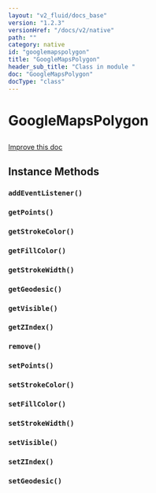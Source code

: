 ```yaml
---
layout: "v2_fluid/docs_base"
version: "1.2.3"
versionHref: "/docs/v2/native"
path: ""
category: native
id: "googlemapspolygon"
title: "GoogleMapsPolygon"
header_sub_title: "Class in module "
doc: "GoogleMapsPolygon"
docType: "class"
---
```









<h1 class="api-title">

  
  GoogleMapsPolygon
  

  

  

</h1>

<a class="improve-v2-docs" href="http://github.com/driftyco/ionic-native/edit/master/-native/src/plugins/googlemaps.ts#L773">
  Improve this doc
</a>





<!-- decorators --><!-- @usage tag -->


<!-- @property tags -->


<!-- methods on the class -->

<h2>Instance Methods</h2>

<div id="addEventListener"></div>

<h3>
  <code>addEventListener()</code>


</h3>












<div id="getPoints"></div>

<h3>
  <code>getPoints()</code>


</h3>












<div id="getStrokeColor"></div>

<h3>
  <code>getStrokeColor()</code>


</h3>












<div id="getFillColor"></div>

<h3>
  <code>getFillColor()</code>


</h3>












<div id="getStrokeWidth"></div>

<h3>
  <code>getStrokeWidth()</code>


</h3>












<div id="getGeodesic"></div>

<h3>
  <code>getGeodesic()</code>


</h3>












<div id="getVisible"></div>

<h3>
  <code>getVisible()</code>


</h3>












<div id="getZIndex"></div>

<h3>
  <code>getZIndex()</code>


</h3>












<div id="remove"></div>

<h3>
  <code>remove()</code>


</h3>












<div id="setPoints"></div>

<h3>
  <code>setPoints()</code>


</h3>












<div id="setStrokeColor"></div>

<h3>
  <code>setStrokeColor()</code>


</h3>












<div id="setFillColor"></div>

<h3>
  <code>setFillColor()</code>


</h3>












<div id="setStrokeWidth"></div>

<h3>
  <code>setStrokeWidth()</code>


</h3>












<div id="setVisible"></div>

<h3>
  <code>setVisible()</code>


</h3>












<div id="setZIndex"></div>

<h3>
  <code>setZIndex()</code>


</h3>












<div id="setGeodesic"></div>

<h3>
  <code>setGeodesic()</code>


</h3>










<!-- related link --><!-- end content block -->


<!-- end body block -->

